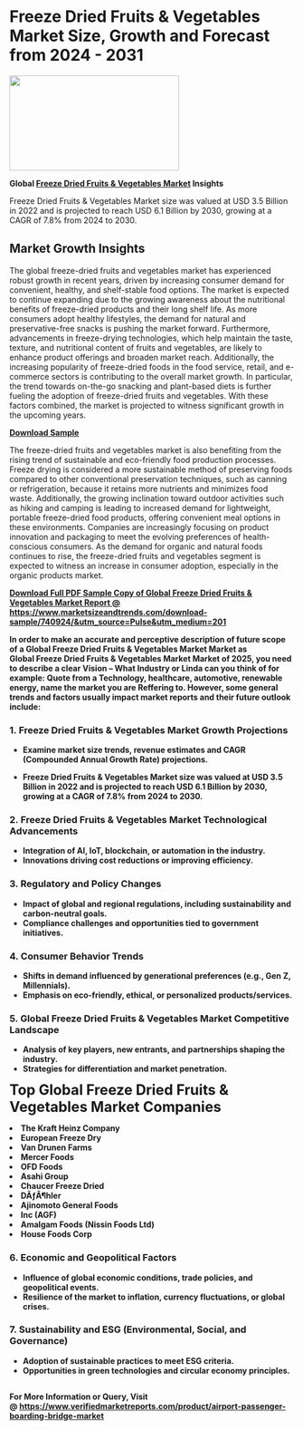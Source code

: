 <H1>Freeze Dried Fruits & Vegetables Market Size, Growth and Forecast from 2024 - 2031</H1><img class="aligncenter size-medium wp-image-584254" src="https://thirdeyenews.in/wp-content/uploads/2024/09/Global-Market-Research-300x168.jpeg" alt="" width="300" height="168" /><p><strong>Global&nbsp;<a href="https://www.marketsizeandtrends.com/download-sample/740924/&amp;utm_source=Pulse&amp;utm_medium=201">Freeze Dried Fruits & Vegetables Market</a> Insights</strong></p><p>Freeze Dried Fruits & Vegetables Market size was valued at USD 3.5 Billion in 2022 and is projected to reach USD 6.1 Billion by 2030, growing at a CAGR of 7.8% from 2024 to 2030.</p><p><h2>Market Growth Insights</h2> <p>The global freeze-dried fruits and vegetables market has experienced robust growth in recent years, driven by increasing consumer demand for convenient, healthy, and shelf-stable food options. The market is expected to continue expanding due to the growing awareness about the nutritional benefits of freeze-dried products and their long shelf life. As more consumers adopt healthy lifestyles, the demand for natural and preservative-free snacks is pushing the market forward. Furthermore, advancements in freeze-drying technologies, which help maintain the taste, texture, and nutritional content of fruits and vegetables, are likely to enhance product offerings and broaden market reach. Additionally, the increasing popularity of freeze-dried foods in the food service, retail, and e-commerce sectors is contributing to the overall market growth. In particular, the trend towards on-the-go snacking and plant-based diets is further fueling the adoption of freeze-dried fruits and vegetables. With these factors combined, the market is projected to witness significant growth in the upcoming years.</p> <p><strong><a href="#">Download Sample</a></strong></p> <p>The freeze-dried fruits and vegetables market is also benefiting from the rising trend of sustainable and eco-friendly food production processes. Freeze drying is considered a more sustainable method of preserving foods compared to other conventional preservation techniques, such as canning or refrigeration, because it retains more nutrients and minimizes food waste. Additionally, the growing inclination toward outdoor activities such as hiking and camping is leading to increased demand for lightweight, portable freeze-dried food products, offering convenient meal options in these environments. Companies are increasingly focusing on product innovation and packaging to meet the evolving preferences of health-conscious consumers. As the demand for organic and natural foods continues to rise, the freeze-dried fruits and vegetables segment is expected to witness an increase in consumer adoption, especially in the organic products market. <p><strong><a href="#"></p><p><span class=""><strong>Download Full PDF Sample Copy of Global Freeze Dried Fruits & Vegetables Market Report</strong> @ <a href="https://www.marketsizeandtrends.com/download-sample/740924/&amp;utm_source=Pulse&amp;utm_medium=201" target="_blank">https://www.marketsizeandtrends.com/download-sample/740924/&amp;utm_source=Pulse&amp;utm_medium=201</a></span></p><p>In order to make an accurate and perceptive description of future scope of a Global&nbsp;Freeze Dried Fruits & Vegetables Market Market as Global&nbsp;Freeze Dried Fruits & Vegetables Market Market of 2025, you need to describe a clear Vision &ndash; What Industry or Linda can you think of for example: Quote from a Technology, healthcare, automotive, renewable energy, name the market you are Reffering to. However, some general trends and factors usually impact market reports and their future outlook include:</p><h3>1.&nbsp;<strong>Freeze Dried Fruits & Vegetables Market Growth Projections</strong></h3><ul><li>Examine market size trends, revenue estimates and CAGR (Compounded Annual Growth Rate) projections.</li><li><p>Freeze Dried Fruits & Vegetables Market size was valued at USD 3.5 Billion in 2022 and is projected to reach USD 6.1 Billion by 2030, growing at a CAGR of 7.8% from 2024 to 2030.</p></li></ul><h3>2.&nbsp;<strong>Freeze Dried Fruits & Vegetables Market Technological Advancements</strong></h3><ul><li>Integration of AI, IoT, blockchain, or automation in the industry.</li><li>Innovations driving cost reductions or improving efficiency.</li></ul><h3>3.&nbsp;<strong>Regulatory and Policy Changes</strong></h3><ul><li>Impact of global and regional regulations, including sustainability and carbon-neutral goals.</li><li>Compliance challenges and opportunities tied to government initiatives.</li></ul><h3>4.&nbsp;<strong>Consumer Behavior Trends</strong></h3><ul><li>Shifts in demand influenced by generational preferences (e.g., Gen Z, Millennials).</li><li>Emphasis on eco-friendly, ethical, or personalized products/services.</li></ul><h3>5.&nbsp;<strong>Global Freeze Dried Fruits & Vegetables Market Competitive Landscape</strong></h3><ul><li>Analysis of key players, new entrants, and partnerships shaping the industry.</li><li>Strategies for differentiation and market penetration.</li></ul><p data-pm-slice="1 1 []"><span style="color: inherit; font-family: inherit; font-size: 25px;">Top Global Freeze Dried Fruits & Vegetables Market Companies</span></p><div class="" data-test-id=""><p><li>The Kraft Heinz Company</li><li> European Freeze Dry</li><li> Van Drunen Farms</li><li> Mercer Foods</li><li> OFD Foods</li><li> Asahi Group</li><li> Chaucer Freeze Dried</li><li> DÃƒÂ¶hler</li><li> Ajinomoto General Foods</li><li> Inc (AGF)</li><li> Amalgam Foods (Nissin Foods Ltd)</li><li> House Foods Corp</li></p></div><h3>6.&nbsp;<strong>Economic and Geopolitical Factors</strong></h3><ul><li>Influence of global economic conditions, trade policies, and geopolitical events.</li><li>Resilience of the market to inflation, currency fluctuations, or global crises.</li></ul><h3>7.&nbsp;<strong>Sustainability and ESG (Environmental, Social, and Governance)</strong></h3><ul><li>Adoption of sustainable practices to meet ESG criteria.</li><li>Opportunities in green technologies and circular economy principles.</li></ul><h2><strong style="font-size: 14px;">For More Information or Query, Visit @&nbsp;</strong><a style="background-color: #ffffff; font-size: 14px;" href="https://www.marketsizeandtrends.com/report/freeze-dried-fruits-and-vegetables-market/" target="_blank">https://www.verifiedmarketreports.com/product/airport-passenger-boarding-bridge-market</a></h2>

